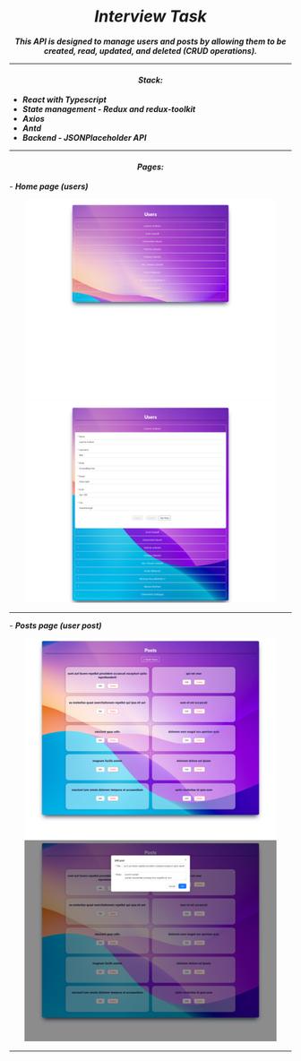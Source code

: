 <h1 align="center"><i>Interview Task </i></h1>

**_<p align="center"> This API is designed to manage users and posts by allowing them to be created, read, updated, and deleted (CRUD operations).</p>_**

<hr/>
<h4 align="center"><i>Stack: </i></h3>

- <i><b> React with Typescript</b></i>
- <i><b>State management - Redux and redux-toolkit</b></i>
- <i><b>Axios</b></i>
- <i><b>Antd</b></i>
- <i><b>Backend - JSONPlaceholder API</b></i>

<hr/>
<h4 align="center"><i>Pages: </i></h3>
- <i><b>Home page (users)</b></i>

<p align="center">
<img src="./home-close.png" width="450" title="hover text">
<img src="./home-open.png" width="450" alt="accessibility text">
</p>
<hr/>
- <i><b>Posts page (user post)</b></i>

<p align="center">
<img src="./posts.png" width="450" title="hover text">
<img src="./edit.png" width="450" alt="accessibility text">
</p>
<hr/>
